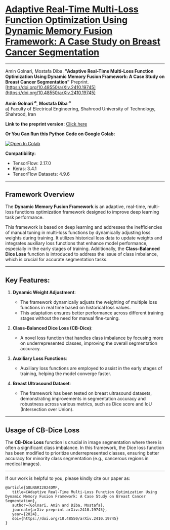 # [**Adaptive Real-Time Multi-Loss Function Optimization Using Dynamic Memory Fusion Framework: A Case Study on Breast Cancer Segmentation**](https://arxiv.org/pdf/2410.19745)  

---

Amin Golnari, Mostafa Diba. **"Adaptive Real-Time Multi-Loss Function Optimization Using Dynamic Memory Fusion Framework: A Case Study on Breast Cancer Segmentation"** Preprint. [https://doi.org/10.48550/arXiv.2410.19745](https://doi.org/10.48550/arXiv.2410.19745)


**Amin Golnari <sup>a<sup>**, **Mostafa Diba <sup>a<sup>** <br>
a) Faculty of Electrical Engineering, Shahrood University of Technology, Shahrood, Iran <br>

**Link to the preprint version:** [Click here](https://arxiv.org/pdf/2410.19745)

**Or You Can Run this Python Code on Google Colab:**    

[![Open In Colab](https://colab.research.google.com/assets/colab-badge.svg)](https://colab.research.google.com/github/amingolnari/Demo-Dynamic-Memory-Fusion-Framework/blob/main/DynamicMemoryFusion.ipynb)

**Compatibility:**
- TensorFlow: 2.17.0
- Keras: 3.4.1
- TensorFlow Datasets: 4.9.6

---

## **Framework Overview**

The **Dynamic Memory Fusion Framework** is an adaptive, real-time, multi-loss functions optimization framework designed to improve deep learning task performance.

This framework is based on deep learning and addresses the inefficiencies of manual tuning in multi-loss functions by dynamically adjusting loss weights during training. It utilizes historical loss data to update weights and integrates auxiliary loss functions that enhance model performance, especially in the early stages of training. Additionally, the **Class-Balanced Dice Loss** function is introduced to address the issue of class imbalance, which is crucial for accurate segmentation tasks.

---

## **Key Features:**

1. **Dynamic Weight Adjustment**:
   - The framework dynamically adjusts the weighting of multiple loss functions in real time based on historical loss values.
   - This adaptation ensures better performance across different training stages without the need for manual fine-tuning.

2. **Class-Balanced Dice Loss (CB-Dice)**:
   - A novel loss function that handles class imbalance by focusing more on underrepresented classes, improving the overall segmentation accuracy.

3. **Auxiliary Loss Functions**:
   - Auxiliary loss functions are employed to assist in the early stages of training, helping the model converge faster.

4. **Breast Ultrasound Dataset**:
   - The framework has been tested on breast ultrasound datasets, demonstrating improvements in segmentation accuracy and robustness across various metrics, such as Dice score and IoU (Intersection over Union).

---

## **Usage of CB-Dice Loss**

The **CB-Dice Loss** function is crucial in image segmentation where there is often a significant class imbalance. In this framework, the Dice loss function has been modified to prioritize underrepresented classes, ensuring better accuracy for minority class segmentation (e.g., cancerous regions in medical images).

---

If our work is helpful to you, please kindly cite our paper as:

    @article{GOLNARI2024DMF,
       title={Adaptive Real-Time Multi-Loss Function Optimization Using Dynamic Memory Fusion Framework: A Case Study on Breast Cancer Segmentation},
       author={Golnari, Amin and Diba, Mostafa},
       journal={arXiv preprint arXiv:2410.19745},
       year={2024},
       doi={https://doi.org/10.48550/arXiv.2410.19745}
    }
